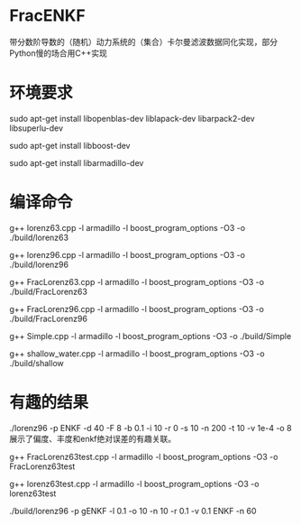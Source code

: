 # FracENKF
带分数阶导数的（随机）动力系统的（集合）卡尔曼滤波数据同化实现，部分Python慢的场合用C++实现

# 环境要求
sudo apt-get install libopenblas-dev liblapack-dev libarpack2-dev libsuperlu-dev

sudo apt-get install libboost-dev

sudo apt-get install libarmadillo-dev

# 编译命令
g++ lorenz63.cpp -l armadillo -l boost_program_options -O3 -o ./build/lorenz63

g++ lorenz96.cpp -l armadillo -l boost_program_options -O3 -o ./build/lorenz96

g++ FracLorenz63.cpp -l armadillo -l boost_program_options -O3 -o ./build/FracLorenz63

g++ FracLorenz96.cpp -l armadillo -l boost_program_options -O3 -o ./build/FracLorenz96

g++ Simple.cpp -l armadillo -l boost_program_options -O3 -o ./build/Simple

g++ shallow_water.cpp -l armadillo -l boost_program_options -O3 -o ./build/shallow

# 有趣的结果
 ./lorenz96 -p ENKF -d 40 -F 8 -b 0.1 -i 10 -r 0 -s 10 -n 200 -t 10 -v 1e-4 -o 8展示了偏度、丰度和enkf绝对误差的有趣关联。


 g++ FracLorenz63test.cpp -l armadillo -l boost_program_options -O3 -o FracLorenz63test

 g++ lorenz63test.cpp -l armadillo -l boost_program_options -O3 -o lorenz63test


 ./build/lorenz96 -p gENKF -l 0.1 -o 10 -n 10 -r 0.1 -v 0.1 
 ENKF -n 60